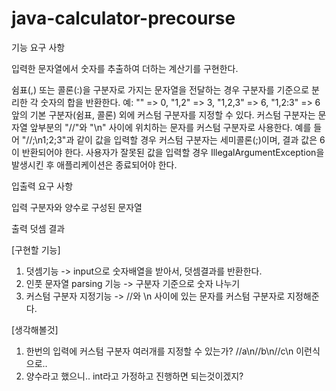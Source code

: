 # java-calculator-precourse

기능 요구 사항

입력한 문자열에서 숫자를 추출하여 더하는 계산기를 구현한다.

쉼표(,) 또는 콜론(:)을 구분자로 가지는 문자열을 전달하는 경우 구분자를 기준으로 분리한 각 숫자의 합을 반환한다.
예: "" => 0, "1,2" => 3, "1,2,3" => 6, "1,2:3" => 6
앞의 기본 구분자(쉼표, 콜론) 외에 커스텀 구분자를 지정할 수 있다. 커스텀 구분자는 문자열 앞부분의 "//"와 "\n" 사이에 위치하는 문자를 커스텀 구분자로 사용한다.
예를 들어 "//;\n1;2;3"과 같이 값을 입력할 경우 커스텀 구분자는 세미콜론(;)이며, 결과 값은 6이 반환되어야 한다.
사용자가 잘못된 값을 입력할 경우 IllegalArgumentException을 발생시킨 후 애플리케이션은 종료되어야 한다.


입출력 요구 사항

입력
구분자와 양수로 구성된 문자열

출력
덧셈 결과

[구현할 기능]
1. 덧셈기능 -> input으로 숫자배열을 받아서, 덧셈결과를 반환한다.
2. 인풋 문자열 parsing 기능 -> 구분자 기준으로 숫자 나누기
3. 커스텀 구분자 지정기능 -> //와 \n 사이에 있는 문자를 커스텀 구분자로 지정해준다.

[생각해볼것]
1. 한번의 입력에 커스텀 구분자 여러개를 지정할 수 있는가? //a\n//b\n//c\n 이런식으로..
2. 양수라고 했으니.. int라고 가정하고 진행하면 되는것이겠지?